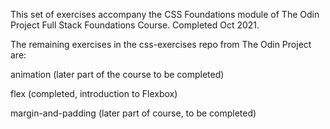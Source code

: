 This set of exercises accompany the CSS Foundations module of The Odin Project Full Stack Foundations Course. 
Completed Oct 2021. 

The remaining exercises in the css-exercises repo from The Odin Project are:

animation (later part of the course  to be completed)

flex (completed, introduction to Flexbox)

margin-and-padding (later part of course, to be completed)
